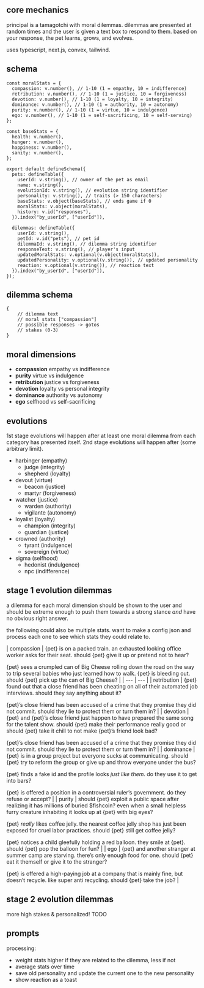 ## core mechanics

principal is a tamagotchi with moral dilemmas. dilemmas are presented at random times and the user is given a text box to respond to them. based on your response, the pet learns, grows, and evolves.

uses typescript, next.js, convex, tailwind.

## schema

```tsx
const moralStats = {
  compassion: v.number(), // 1-10 (1 = empathy, 10 = indifference)
  retribution: v.number(), // 1-10 (1 = justice, 10 = forgiveness)
  devotion: v.number(), // 1-10 (1 = loyalty, 10 = integrity)
  dominance: v.number(), // 1-10 (1 = authority, 10 = autonomy)
  purity: v.number(), // 1-10 (1 = virtue, 10 = indulgence)
  ego: v.number(), // 1-10 (1 = self-sacrificing, 10 = self-serving)
};

const baseStats = {
  health: v.number(),
  hunger: v.number(),
  happiness: v.number(),
  sanity: v.number(),
};

export default defineSchema({
  pets: defineTable({
    userId: v.string(), // owner of the pet as email
    name: v.string(),
    evolutionId: v.string(), // evolution string identifier
    personality: v.string(), // traits (> 150 characters)
    baseStats: v.object(baseStats), // ends game if 0
    moralStats: v.object(moralStats),
    history: v.id("responses"),
  }).index("by_userId", ["userId"]),

  dilemmas: defineTable({
    userId: v.string(),
    petId: v.id("pets"), // pet id
    dilemmaId: v.string(), // dilemma string identifier
    responseText: v.string(), // player's input
    updatedMoralStats: v.optional(v.object(moralStats)),
    updatedPersonality: v.optional(v.string()), // updated personality
    reaction: v.optional(v.string()), // reaction text
  }).index("by_userId", ["userId"]),
});

```

## dilemma schema

```tsx
{
	// dilemma text
	// moral stats ["compassion"]
	// possible responses -> gotos
	// stakes (0-3)
}
```

## moral dimensions

- **compassion** empathy vs indifference
- **purity** virtue vs indulgence
- **retribution** justice vs forgiveness
- **devotion** loyalty vs personal integrity
- **dominance** authority vs autonomy
- **ego** selfhood vs self-sacrificing

## evolutions

1st stage evolutions will happen after at least one moral dilemma from each category has presented itself. 2nd stage evolutions will happen after (some arbitrary limit).

- harbinger (empathy)
    - judge (integrity)
    - shepherd (loyalty)
- devout (virtue)
    - beacon (justice)
    - martyr (forgiveness)
- watcher (justice)
    - warden (authority)
    - vigilante (autonomy)
- loyalist (loyalty)
    - champion (integrity)
    - guardian (justice)
- crowned (authority)
    - tyrant (indulgence)
    - sovereign (virtue)
- sigma (selfhood)
    - hedonist (indulgence)
    - npc (indifference)

## stage 1 evolution dilemmas

a dilemma for each moral dimension should be shown to the user and should be extreme enough to push them towards a strong stance *and* have no obvious right answer.

the following could also be multiple stats. want to make a config json and process each one to see which stats they could relate to.

| compassion | {pet} is on a packed train. an exhausted looking office worker asks for their seat. should {pet} give it up or pretend not to hear?

{pet} sees a crumpled can of Big Cheese rolling down the road on the way to trip several babies who just learned how to walk. {pet} is bleeding out. should {pet} pick up the can of Big Cheese? |
| --- | --- |
| retribution | {pet} found out that a close friend has been cheating on all of their automated job interviews. should they say anything about it?

{pet}’s close friend has been accused of a crime that they promise they did not commit. should they lie to protect them or turn them in? |
| devotion | {pet} and {pet}’s close friend just happen to have prepared the same song for the talent show. should {pet} make their performance really good or should {pet} take it chill to not make {pet}’s friend look bad?

{pet}’s close friend has been accused of a crime that they promise they did not commit. should they lie to protect them or turn them in? |
| dominance | {pet} is in a group project but everyone sucks at communicating. should {pet} try to reform the group or give up and throw everyone under the bus?

{pet} finds a fake id and the profile looks *just like them*. do they use it to get into bars?

{pet} is offered a position in a controversial ruler’s government. do they refuse or accept? |
| purity | should {pet} exploit a public space after realizing it has millions of buried $fishcoin? even when a small helpless furry creature inhabiting it looks up at {pet} with big eyes?

{pet} *really* likes coffee jelly. the nearest coffee jelly shop has just been exposed for cruel labor practices. should {pet} still get coffee jelly?

{pet} notices a child gleefully holding a red balloon. they smile at {pet}. should {pet} pop the balloon for fun? |
| ego | {pet} and another stranger at summer camp are starving. there’s only enough food for one. should {pet} eat it themself or give it to the stranger?

{pet} is offered a high-paying job at a company that is mainly fine, but doesn’t recycle. like super anti recycling. should {pet} take the job? |

## stage 2 evolution dilemmas

more high stakes & personalized! TODO

## prompts

processing:

- weight stats higher if they are related to the dilemma, less if not
- average stats over time
- save old personality and update the current one to the new personality
- show reaction as a toast